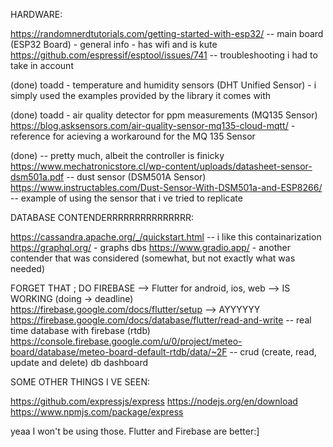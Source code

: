 HARDWARE:

https://randomnerdtutorials.com/getting-started-with-esp32/ -- main board (ESP32 Board) - general info - has wifi and is kute
https://github.com/espressif/esptool/issues/741 -- troubleshooting i had to take in account

(done) toadd - temperature and humidity sensors (DHT Unified Sensor) - i simply used the examples provided by the library it comes with

(done) toadd - air quality detector for ppm measurements (MQ135 Sensor)
https://blog.asksensors.com/air-quality-sensor-mq135-cloud-mqtt/ - reference for acieving a workaround for the MQ 135 Sensor

(done) -- pretty much, albeit the controller is finicky
https://www.mechatronicstore.cl/wp-content/uploads/datasheet-sensor-dsm501a.pdf -- dust sensor (DSM501A Sensor)
https://www.instructables.com/Dust-Sensor-With-DSM501a-and-ESP8266/ -- example of using the sensor that i ve tried to replicate

DATABASE CONTENDERRRRRRRRRRRRRRR:

https://cassandra.apache.org/_/quickstart.html -- i like this containarization
https://graphql.org/ - graphs dbs
https://www.gradio.app/ - another contender that was considered (somewhat, but not exactly what was needed)

FORGET THAT ; DO FIREBASE --> Flutter for android, ios, web --> IS WORKING (doing -> deadline)
https://firebase.google.com/docs/flutter/setup --> AYYYYYY
https://firebase.google.com/docs/database/flutter/read-and-write -- real time database with firebase (rtdb)
https://console.firebase.google.com/u/0/project/meteo-board/database/meteo-board-default-rtdb/data/~2F -- crud (create, read, update and delete) db dashboard

SOME OTHER THINGS I VE SEEN:

https://github.com/expressjs/express
https://nodejs.org/en/download
https://www.npmjs.com/package/express

yeaa I won't be using those. Flutter and Firebase are better:]
